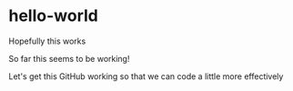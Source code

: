 # hello-world
Hopefully this works

So far this seems to be working! 

Let's get this GitHub working so that we can code a little more effectively
